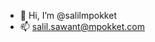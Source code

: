 - 👋 Hi, I’m @salilmpokket
- 📫 salil.sawant@mpokket.com

<!---
salilmpokket/salilmpokket is a ✨ special ✨ repository because its `README.md` (this file) appears on your GitHub profile.
You can click the Preview link to take a look at your changes.
--->
